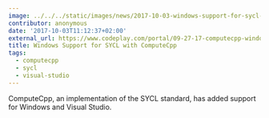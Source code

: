 ```yaml
---
image: ../../../static/images/news/2017-10-03-windows-support-for-sycl-with-computecpp.webp
contributor: anonymous
date: '2017-10-03T11:12:37+02:00'
external_url: https://www.codeplay.com/portal/09-27-17-computecpp-windows-support
title: Windows Support for SYCL with ComputeCpp
tags:
  - computecpp
  - sycl
  - visual-studio
---
```


ComputeCpp, an implementation of the SYCL standard, has added support for Windows and Visual Studio.
